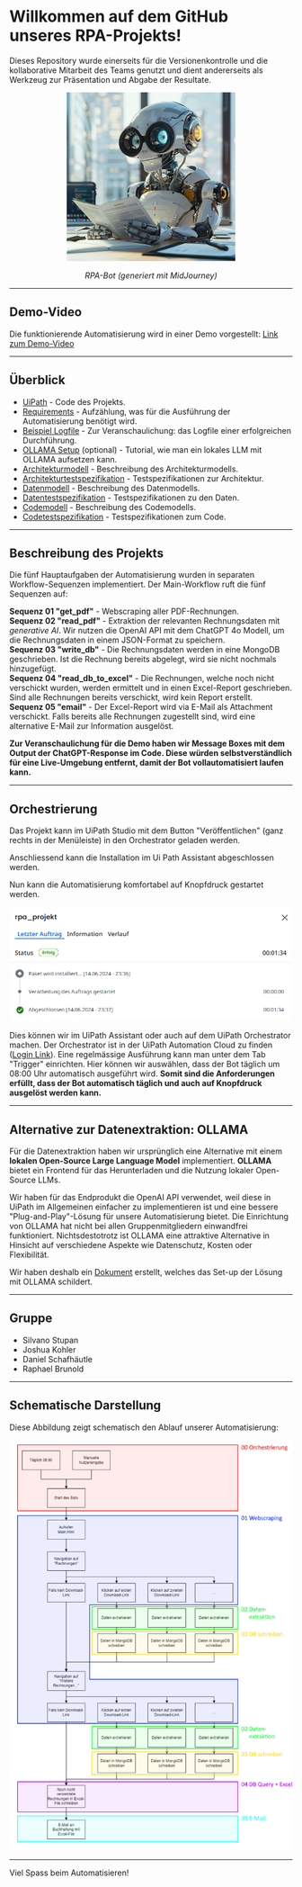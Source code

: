 # Willkommen auf dem GitHub unseres RPA-Projekts!

Dieses Repository wurde einerseits für die Versionenkontrolle und die kollaborative Mitarbeit des Teams genutzt und dient andererseits als Werkzeug zur Präsentation und Abgabe der Resultate.

<div align="center">
    <img src="./Misc_Assets/midjourney_robot.png" alt="RPA Mascot (generated with Midjourney)" width="300" />
    <p><em>RPA-Bot (generiert mit MidJourney)</em></p>
</div>

_____________________________

## Demo-Video

Die funktionierende Automatisierung wird in einer Demo vorgestellt:
[Link zum Demo-Video](https://photos.onedrive.com/share/3083D8FE9F20F472!600763?cid=3083D8FE9F20F472&resId=3083D8FE9F20F472!600763&authkey=!AGHJWZlXzTnmB2M&ithint=video&e=FbJku4)

_____________________________

## Überblick

- [UiPath](./UiPath) - Code des Projekts.
- [Requirements](./Dokumente/Requirements.pdf) - Aufzählung, was für die Ausführung der Automatisierung benötigt wird.
- [Beispiel Logfile](./Dokumente/Beispiel_Logfile.txt) - Zur Veranschaulichung: das Logfile einer erfolgreichen Durchführung.
- [OLLAMA Setup](./Dokumente/OLLAMA_Set_up.pdf) (optional) - Tutorial, wie man ein lokales LLM mit OLLAMA aufsetzen kann.
- [Architekturmodell](./Dokumente/Architekturmodell.pdf) - Beschreibung des Architekturmodells.
- [Architekturtestspezifikation](./Dokumente/Architekturtestspezifikation.pdf) - Testspezifikationen zur Architektur.
- [Datenmodell](./Dokumente/Datenmodell.pdf) - Beschreibung des Datenmodells.
- [Datentestspezifikation](./Dokumente/Datentestspezifikation.pdf) - Testspezifikationen zu den Daten.
- [Codemodell](./Dokumente/Codemodell.pdf) - Beschreibung des Codemodells.
- [Codetestspezifikation](./Dokumente/Codetestspezifikation.pdf) - Testspezifikationen zum Code.

_____________________________

## Beschreibung des Projekts

Die fünf Hauptaufgaben der Automatisierung wurden in separaten Workflow-Sequenzen implementiert. Der Main-Workflow ruft die fünf Sequenzen auf:

**Sequenz 01 "get_pdf"** - Webscraping aller PDF-Rechnungen.  
**Sequenz 02 "read_pdf"** - Extraktion der relevanten Rechnungsdaten mit *generative AI*. Wir nutzen die OpenAI API mit dem ChatGPT 4o Modell, um die Rechnungsdaten in einem JSON-Format zu speichern.  
**Sequenz 03 "write_db"** - Die Rechnungsdaten werden in eine MongoDB geschrieben. Ist die Rechnung bereits abgelegt, wird sie nicht nochmals hinzugefügt.  
**Sequenz 04 "read_db_to_excel"** - Die Rechnungen, welche noch nicht verschickt wurden, werden ermittelt und in einen Excel-Report geschrieben. Sind alle Rechnungen bereits verschickt, wird kein Report erstellt.  
**Sequenz 05 "email"** - Der Excel-Report wird via E-Mail als Attachment verschickt. Falls bereits alle Rechnungen zugestellt sind, wird eine alternative E-Mail zur Information ausgelöst.  

**Zur Veranschaulichung für die Demo haben wir Message Boxes mit dem Output der ChatGPT-Response im Code. Diese würden selbstverständlich für eine Live-Umgebung entfernt, damit der Bot vollautomatisiert laufen kann.**

_____________________________

## Orchestrierung
Das Projekt kann im UiPath Studio mit dem Button "Veröffentlichen" (ganz rechts in der Menüleiste) in den Orchestrator geladen werden.  

Anschliessend kann die Installation im Ui Path Assistant abgeschlossen werden.  

Nun kann die Automatisierung komfortabel auf Knopfdruck gestartet werden.  

<div align="center">
    <img src="./Misc_Assets/ausfuehrung.png" alt="Architektur Schema" width="500" />
</div>  

Dies können wir im UiPath Assistant oder auch auf dem UiPath Orchestrator machen. Der Orchestrator ist in der UiPath Automation Cloud zu finden ([Login Link](https://www.uipath.com/de/product/automation-cloud)). Eine regelmässige Ausführung kann man unter dem Tab "Trigger" einrichten. Hier können wir auswählen, dass der Bot täglich um 08:00 Uhr automatisch ausgeführt wird. **Somit sind die Anforderungen erfüllt, dass der Bot automatisch täglich und auch auf Knopfdruck ausgelöst werden kann.**

_____________________________

## Alternative zur Datenextraktion: OLLAMA

Für die Datenextraktion haben wir ursprünglich eine Alternative mit einem **lokalen Open-Source Large Language Model** implementiert. **OLLAMA** bietet ein Frontend für das Herunterladen und die Nutzung lokaler Open-Source LLMs.

Wir haben für das Endprodukt die OpenAI API verwendet, weil diese in UiPath im Allgemeinen einfacher zu implementieren ist und eine bessere "Plug-and-Play"-Lösung für unsere Automatisierung bietet. Die Einrichtung von OLLAMA hat nicht bei allen Gruppenmitgliedern einwandfrei funktioniert. Nichtsdestotrotz ist OLLAMA eine attraktive Alternative in Hinsicht auf verschiedene Aspekte wie Datenschutz, Kosten oder Flexibilität.  

Wir haben deshalb ein [Dokument](Dokumente/OLLAMA_Set_up.pdf) erstellt, welches das Set-up der Lösung mit OLLAMA schildert.

_____________________________

## Gruppe 
- Silvano Stupan
- Joshua Kohler
- Daniel Schafhäutle
- Raphael Brunold

_____________________________

## Schematische Darstellung

Diese Abbildung zeigt schematisch den Ablauf unserer Automatisierung:

<div align="center">
    <img src="./Misc_Assets/Architekturmodell_beschriftet.png" alt="Architektur Schema" width="550" />
</div>

_____________________________

Viel Spass beim Automatisieren!
